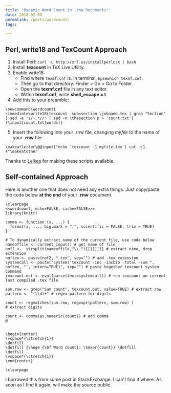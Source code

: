 ```yaml
---
title: 'Dynamic Word Count in .rnw Documents"'
date: 2018-02-08
permalink: /posts/wordcount/
tags:

---
```


## Perl, write18 and TexCount Approach

1. Install Perl: ```curl -L http://xrl.us/installperlosx | bash```
2. Install **texcount** in TeX Live Utility.
3. Enable write18:
    - Find where ```texmf.cnf``` is. In terminal, ```kpsewhich texmf.cnf```.
    - Then go to that directory. Finder > Go > Go to Folder.
    - Open the **texmf.cnf** file in any text editor.
    - Within **texmf.cnf**, write **shell_escape = t**
4. Add this to your preamble:

```
\newcommand\wordcount{
\immediate\write18{texcount -sub=section \jobname.tex | grep "Section" | sed -e 's/+.*//' | sed -n \thesection p > 'count.txt'}
(\input{count.txt}words)}
```

5. Insert the following into your .rnw file, changing _myfile_ to the name of your **.rnw** file:

```
\makeatletter\@@input|"echo `texcount -1 myfile.tex`| cut -c1-4"\makeatother
```

Thanks to [Lelkes](http://ylelkes.com/latex/r/2013/08/15/insert-word-count-into-sweaveknitr-documents/) for making these scripts available.

## Self-contained Approach


Here is another one that does not need any extra things. Just copy/paste the code below **at the end** of your **.rnw** document.

```
\clearpage
<<wordcount, echo=FALSE, cache=FALSE>>=
library(knitr)

comma <- function (x, ...) {
  format(x, ..., big.mark = ",", scientific = FALSE, trim = TRUE)
}

# To dynamically extract name of the current file, use code below
nameoffile <- current_input() # get name of file
nof2 <-  strsplit(nameoffile,"\\.")[[1]][1] # extract name, drop extension
noftex <- paste(nof2, ".tex", sep="") # add .tex extension
systemcall <- paste("system('texcount -inc -incbib -total -sum ", noftex, "', intern=TRUE)", sep="") # paste together texcount system command
texcount.out <- eval(parse(text=systemcall)) # run texcount on current last compiled .tex file

sum.row <- grep("Sum count", texcount.out, value=TRUE) # extract row
pattern <- "(\\d)+" # regex pattern for digits

count <- regmatches(sum.row, regexpr(pattern, sum.row) )
# extract digits

count <- comma(as.numeric(count)) # add comma
@


\begin{center}
\vspace*{\stretch{1}}
\dotfill
\dotfill {\huge {\bf Word count}: \Sexpr{count}} \dotfill
\dotfill
\vspace*{\stretch{1}}
\end{center}

\clearpage
```
I borrowed this from some post in StackExchange. I can't find it where. As soon as I find it again, will make the source public.
